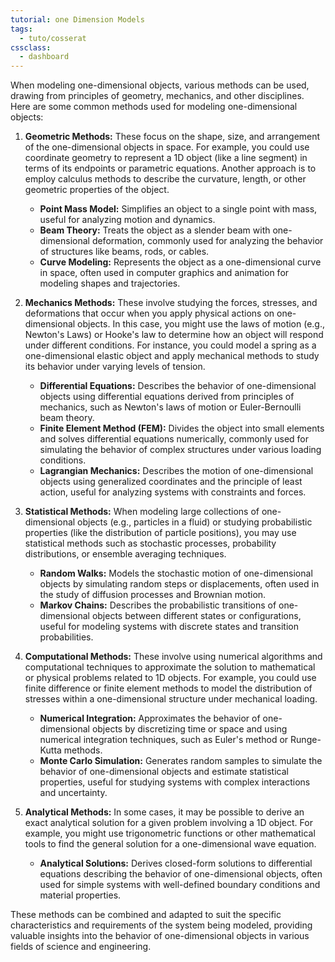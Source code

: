 ```yaml
---
tutorial: one Dimension Models
tags:
  - tuto/cosserat
cssclass:
  - dashboard
---
```

When modeling one-dimensional objects, various methods can be used, drawing from principles of geometry, mechanics, and other disciplines. Here are some common methods used for modeling one-dimensional objects:

1. **Geometric Methods:** These focus on the shape, size, and arrangement of the one-dimensional objects in space. For example, you could use coordinate geometry to represent a 1D object (like a line segment) in terms of its endpoints or parametric equations. Another approach is to employ calculus methods to describe  the curvature, length, or other geometric properties of the object.
   - **Point Mass Model:** Simplifies an object to a single point with mass, useful for analyzing motion and dynamics.
   - **Beam Theory:** Treats the object as a slender beam with one-dimensional deformation, commonly used for analyzing the behavior of structures like beams, rods, or cables.
   - **Curve Modeling:** Represents the object as a one-dimensional curve in space, often used in computer graphics and animation for modeling shapes and trajectories.

2. **Mechanics Methods:** These involve studying the forces, stresses, and
deformations that occur when you apply physical actions on one-dimensional
objects. In this case, you might use the laws of motion (e.g., Newton's Laws) or
Hooke's law to determine how an object will respond under different conditions.
For instance, you could model a spring as a one-dimensional elastic object and
apply mechanical methods to study its behavior under varying levels of tension.

   - **Differential Equations:** Describes the behavior of one-dimensional objects using differential equations derived from principles of mechanics, such as Newton's laws of motion or Euler-Bernoulli beam theory.
   - **Finite Element Method (FEM):** Divides the object into small elements and solves differential equations numerically, commonly used for simulating the behavior of complex structures under various loading conditions.
   - **Lagrangian Mechanics:** Describes the motion of one-dimensional objects using generalized coordinates and the principle of least action, useful for analyzing systems with constraints and forces.

3. **Statistical Methods:** When modeling large collections of one-dimensional objects (e.g., particles in a fluid) or studying probabilistic properties (like the distribution of particle positions), you may use statistical methods such as stochastic processes, probability distributions, or ensemble averaging techniques.
   - **Random Walks:** Models the stochastic motion of one-dimensional objects by simulating random steps or displacements, often used in the study of diffusion processes and Brownian motion.
   - **Markov Chains:** Describes the probabilistic transitions of one-dimensional objects between different states or configurations, useful for modeling systems with discrete states and transition probabilities.

4. **Computational Methods:** These involve using numerical algorithms and computational
techniques to approximate the solution to mathematical or physical problems
related to 1D objects. For example, you could use finite difference or finite
element methods to model the distribution of stresses within a one-dimensional
structure under mechanical loading.

   - **Numerical Integration:** Approximates the behavior of one-dimensional objects by discretizing time or space and using numerical integration techniques, such as Euler's method or Runge-Kutta methods.
   - **Monte Carlo Simulation:** Generates random samples to simulate the behavior of one-dimensional objects and estimate statistical properties, useful for studying systems with complex interactions and uncertainty.

5. **Analytical Methods:** In some cases, it may be possible to derive an exact
analytical solution for a given problem involving a 1D object. For example, you
might use trigonometric functions or other mathematical tools to find the
general solution for a one-dimensional wave equation.
   - **Analytical Solutions:** Derives closed-form solutions to differential equations describing the behavior of one-dimensional objects, often used for simple systems with well-defined boundary conditions and material properties.

These methods can be combined and adapted to suit the specific characteristics and requirements of the system being modeled, providing valuable insights into the behavior of one-dimensional objects in various fields of science and engineering.